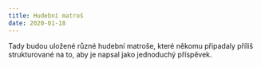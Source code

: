 ```yaml
---
title: Hudební matroš
date: 2020-01-18
---
```

Tady budou uložené různé hudební matroše, které někomu připadaly příliš strukturované na to, aby je napsal jako jednoduchý příspěvek.